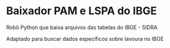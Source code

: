 # Baixador PAM e LSPA do IBGE
Robô Python que baixa arquivos das tabelas do IBGE - SIDRA


Adaptado para buscar dados específicos sobre lavoura no IBGE